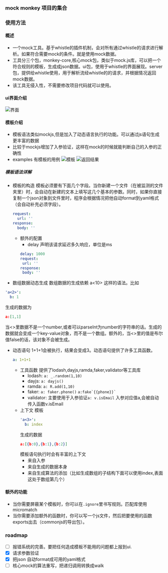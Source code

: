 ### mock monkey 项目的集合

### 使用方法
#### 概述
- 一个mock工具。基于whistle的插件机制，会对所有通过whistle的请求进行解析。如果符合需要mock的条件。就是使用mock数据。
- 工具分三个包，monkey-core,核心mock包，类似于mock.js库，可以把一个符合规则的模板，生成成json数据。ui包，使用于whistle的界面展现。server包，提供给whistle使用，用于解析流经whistle的的请求，并根据情况返回mock数据。
- 该工具无侵入性，不需要修改项目代码就可以使用。

#### ui界面介绍
![界面](https://cdn.nlark.com/yuque/0/2021/png/1384813/1631150770266-1079d76b-a3d0-40e6-9dbe-0d8dcb32d29b.png)

#### 模板介绍
- 模板语法类似mockjs,但是加入了动态语言执行的功能。可以通过js语句生成更丰富的数据
- 比较于mockjs增加了入参验证，这样在mock的时候就能判断自己的入参的正确性
- examples 有模板的用例
![模板](https://cdn.nlark.com/yuque/0/2021/png/1384813/1631152295343-85657277-a68a-4146-960d-f155947ec2c2.png)
![返回结果](https://cdn.nlark.com/yuque/0/2021/png/1384813/1631152639260-f57b37bf-6e08-4441-a678-01802b360f89.png)

##### 模板语法详解
- 模板的构造
  模板必须要有下面几个字段。当你新建一个文件（在被监测的文件夹里）时，会自动在新建的文本上填写这几个基本的参数。同时，如果你直接复制一个json对象到文件里时，程序会根据情况把他自动format到yaml格式（会自动补充必须字段）。
  ```yaml
  request:
    url: ''
  response:
    body: ''
  ```
  - 额外的配置
    - delay 声明该请求延迟多久响应，单位是ms
     ```yaml
    delay: 1000
    request:
      url: ''
    response:
      body: ''
    ```
- 数组数据动态生成
数组数据的生成依赖 a<10> 这样的语法。比如
```yaml
'a<2>':
  b: 1
```
生成的数据为
```json
a:[1,1]
```
当<>里数据不是一个number,或者可以parseInt为number的字符串的话。生成的数据就会变成一个key-value对象，而不是一个数组。额外的，当<>里的值是布尔值false的话，该对象不会被生成。
- 动态语句
    1+1+1会被执行，结果会变成3。动态语句提供了许多工具函数。
    ```yaml
    a: 1+1+1
    ```
  - 工具函数
      提供了lodash,dayjs,ramda,faker,validator等工具库
      - lodash: `a: _.random(1,10)`
      - dayjs: `a: dayjs()`
      - ramda: `a: R.add(1,10)`
      - faker: `a: faker.phone()` ``a:fake`{{phone}}` ``
      - validator: 主要使用于入参验证`a: v.isEmail` 入参对应值a,会被自动传入函数v.isEmail
  - 上下文
    模板
    ```yaml
    'a<3>':
      b: index
    ```
    生成的数据
    ```json
    a:[{b:0},{b:1},{b:2}]
    ```
    模板语句执行时会有丰富的上下文
      - 来自入参
      - 来自生成的数据本身
      - 来自生成算法的添加（比如生成数组的子结构下面可以使用index,表面这处于数组第几个）

#### 额外的功能
- 当你需要屏蔽某个模板时，你可以在`.ignore`里书写规则。匹配库使用 micromatch
- 当你需要添加额外的函数时，你可以写一个js文件，然后把要使用的函数 exports出去（commonjs的导出包）。
### roadmap
- [ ] 报错系统的完善。要把任何造成模板不能用的问题都上报到ui.
- [x] 请求参数验证
- [x] 把json 自动format成可用的yaml格式
- [ ] 核心mock的算法重写，把递归调用转换成walk
